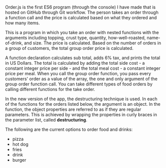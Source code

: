 Order.js is the first ES6 program (through the console) I have made that is hosted on GitHub through Git workflow. The person takes an order through a function call and the price is calculated based on what they ordered and how many items.

This is a program in which you take an order with nested functions with the arguments including topping, crust type, quantity, how-well-roasted, name-of-drink, and size. The price is calculated. Based on the number of orders in a group of customers, the total group order price is calculated.

A function declaration calculates sub total, adds 6% tax, and prints the total in US Dollars. The total is calculated by adding the total side cost - a constant integer price per side - and the total meal cost - a constant integer price per meal. When you call the group order function, you pass every customers' order as a value of the array, the one and only argument of the group order function call. You can take different types of food orders by calling different functions for the take order.

In the new version of the app, the destructuring technique is used. In each of the functions for the orders listed below, the argument is an object. In the function, the object properties are referred to as if they are regular parameters. This is achieved by wrapping the properties in curly braces in the parameter list, called **destructuring**. 

The following are the current options to order food and drinks:
 - pizza
 - hot dog
 - fries
 - drink
 - burger

<script> 
	let sslink = document.createElement("link"); 
	sslink.href = "css/normalize.css";
	sslink.rel = "stylesheet";
	sslink.type = "text/css";
	document.head.appendChild(sslink);

	let favLink = document.createElement("link");
	favLink.rel = "shortcut icon";
	favLink.type = "images/x-icon";
	favLink.href = "images/icon.ico";
	document.head.appendChild(favLink);
</script>

